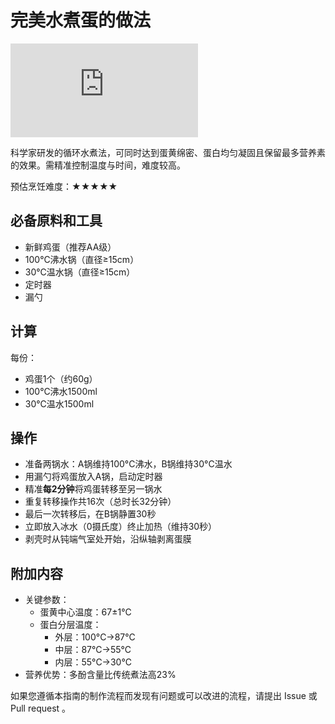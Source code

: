 # 完美水煮蛋的做法

![完美水煮蛋](https://img-s-msn-com.akamaized.net/tenant/amp/entityid/AA1yBdnK.img?w=768&h=512&m=6)

科学家研发的循环水煮法，可同时达到蛋黄绵密、蛋白均匀凝固且保留最多营养素的效果。需精准控制温度与时间，难度较高。

预估烹饪难度：★★★★★

## 必备原料和工具

- 新鲜鸡蛋（推荐AA级）
- 100°C沸水锅（直径≥15cm）
- 30°C温水锅（直径≥15cm）
- 定时器
- 漏勺

## 计算

每份：

- 鸡蛋1个（约60g）
- 100°C沸水1500ml
- 30°C温水1500ml

## 操作

- 准备两锅水：A锅维持100°C沸水，B锅维持30°C温水
- 用漏勺将鸡蛋放入A锅，启动定时器
- 精准**每2分钟**将鸡蛋转移至另一锅水
- 重复转移操作共16次（总时长32分钟）
- 最后一次转移后，在B锅静置30秒
- 立即放入冰水（0摄氏度）终止加热（维持30秒）
- 剥壳时从钝端气室处开始，沿纵轴剥离蛋膜

## 附加内容

- 关键参数：
  - 蛋黄中心温度：67±1°C
  - 蛋白分层温度：
    - 外层：100°C→87°C
    - 中层：87°C→55°C
    - 内层：55°C→30°C
- 营养优势：多酚含量比传统煮法高23%

如果您遵循本指南的制作流程而发现有问题或可以改进的流程，请提出 Issue 或 Pull request 。
